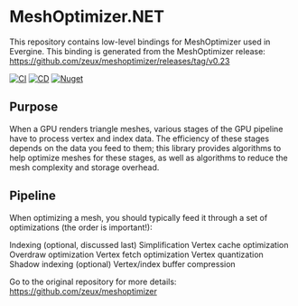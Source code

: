 # MeshOptimizer.NET

This repository contains low-level bindings for MeshOptimizer used in Evergine.
This binding is generated from the MeshOptimizer release:
https://github.com/zeux/meshoptimizer/releases/tag/v0.23

[![CI](https://github.com/EvergineTeam/Meshoptimizer.NET/actions/workflows/CI.yml/badge.svg)](https://github.com/EvergineTeam/Meshoptimizer.NET/actions/workflows/CI.yml)
[![CD](https://github.com/EvergineTeam/Meshoptimizer.NET/actions/workflows/CD.yml/badge.svg)](https://github.com/EvergineTeam/Meshoptimizer.NET/actions/workflows/CD.yml)
[![Nuget](https://img.shields.io/nuget/v/Evergine.Bindings.MeshOptimizer?logo=nuget)](https://www.nuget.org/packages/Evergine.Bindings.MeshOptimizer)

## Purpose

When a GPU renders triangle meshes, various stages of the GPU pipeline have to process vertex and index data. The efficiency of these stages depends on the data you feed to them; this library provides algorithms to help optimize meshes for these stages, as well as algorithms to reduce the mesh complexity and storage overhead.

## Pipeline

When optimizing a mesh, you should typically feed it through a set of optimizations (the order is important!):

Indexing
(optional, discussed last) Simplification
Vertex cache optimization
Overdraw optimization
Vertex fetch optimization
Vertex quantization
Shadow indexing
(optional) Vertex/index buffer compression

Go to the original repository for more details:
https://github.com/zeux/meshoptimizer
